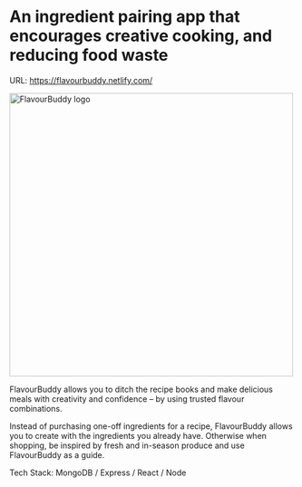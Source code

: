 # An ingredient pairing app that encourages creative cooking, and reducing food waste

URL: https://flavourbuddy.netlify.com/

<img width="500" alt="FlavourBuddy logo" src="https://raw.githubusercontent.com/annarosz/temp/master/fb_crop2.gif">

FlavourBuddy allows you to ditch the recipe books and make delicious meals with creativity and confidence – by using trusted flavour combinations.

Instead of purchasing one-off ingredients for a recipe, FlavourBuddy allows you to create with the ingredients you already have. Otherwise when shopping, be inspired by fresh and in-season produce and use FlavourBuddy as a guide.

Tech Stack: MongoDB / Express / React / Node
